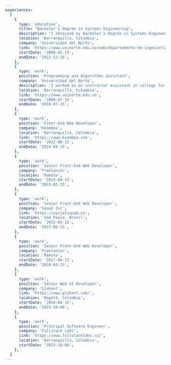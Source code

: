 ```yaml
---
experiences:
  [
    {
      type: 'education',
      title: "Bachelor's degree in Systems Engineering",
      description: "I obtained my Bachelor's degree in Systems Engineering in 2012.",
      location: 'Barranquilla, Colombia',
      company: 'Universidad del Norte',
      link: 'https://www.uninorte.edu.co/web/departamento-de-ingenieria-de-sistemas-y-computacion',
      startDate: '2008-01-15',
      endDate: '2012-12-15',
    },
    {
      type: 'work',
      position: 'Programming and Algorithms assistant',
      company: 'Universidad del Norte',
      description: 'I worked as an instructor assistant in college for the Programming and Algorithms class.',
      location: 'Barranquilla, Colombia',
      link: 'https://www.uninorte.edu.co',
      startDate: '2009-07-15',
      endDate: '2010-07-15',
    },
    {
      type: 'work',
      position: 'Front-End Web Developer',
      company: 'Koombea',
      location: 'Barranquilla, Colombia',
      link: 'https://www.koombea.com',
      startDate: '2012-06-15',
      endDate: '2014-04-15',
    },
    {
      type: 'work',
      position: 'Senior Front-End Web Developer',
      company: 'Freelancer',
      location: 'Remote',
      startDate: '2014-04-15',
      endDate: '2015-02-15',
    },
    {
      type: 'work',
      position: 'Senior Front-End Web Developer',
      company: 'Squad Inc',
      link: 'https://socialsquad.co',
      location: 'São Paulo, Brazil',
      startDate: '2015-02-15',
      endDate: '2017-06-15',
    },
    {
      type: 'work',
      position: 'Senior Front-End Web Developer',
      company: 'Freelancer',
      location: 'Remote',
      startDate: '2017-06-15',
      endDate: '2018-04-15',
    },
    {
      type: 'work',
      position: 'Senior Web UI Developer',
      company: 'Globant',
      link: 'https://www.globant.com/',
      location: 'Bogotá, Colombia',
      startDate: '2018-04-15',
      endDate: '2023-10-06',
    },
    {
      type: 'work',
      position: 'Principal Software Engineer',
      company: 'Fullstack Labs',
      link: 'https://www.fullstacklabs.co/',
      location: 'Barranquilla, Colombia',
      startDate: '2023-10-06',
    },
  ]
---
```

